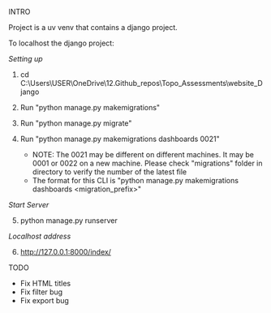 INTRO 

Project is a uv venv that contains a django project. 

To localhost the django project:

_Setting up_
1) cd C:\Users\USER\OneDrive\12.Github_repos\Topo_Assessments\website_Django
2) Run "python manage.py makemigrations"
3) Run "python manage.py migrate"
4) Run "python manage.py makemigrations dashboards 0021"
   
   - NOTE: The 0021 may be different on different machines. It may be 0001 or 0022 on a new machine. Please check "migrations" folder in directory to verify the number of the latest file 
   - The format for this CLI is "python manage.py makemigrations dashboards <migration_prefix>"
  
_Start Server_

5) python manage.py runserver    

_Localhost address_

6) http://127.0.0.1:8000/index/


TODO

- Fix HTML titles
- Fix filter bug
- Fix export bug
